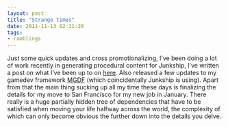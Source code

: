 ```yaml
---
layout: post
title: "Strange times"
date: 2011-11-13 02:11:20
tags:
- ramblings
---
```


Just some quick updates and cross promotionalizing, I’ve been doing a lot of work recently in generating procedural content for Junkship, I’ve written a post on what I’ve been up to on [here](http://www.junkship.net/News/2011/11/13/building-steam-with-a-grain-of-salt). Also released a few updates to my gamedev framework [MGDF](https://github.com/mrsharpoblunto/MGDF) (which coincidentally Junkship is using). Apart from that the main thing sucking up all my time these days is finalizing the details for my move to San Francisco for my new job in January. There really is a huge partially hidden tree of dependencies that have to be satisfied when moving your life halfway across the world, the complexity of which can only become obvious the further down into the details you delve.